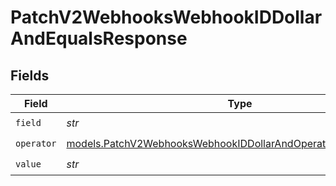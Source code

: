 # PatchV2WebhooksWebhookIDDollarAndEqualsResponse


## Fields

| Field                                                                                                                                  | Type                                                                                                                                   | Required                                                                                                                               | Description                                                                                                                            |
| -------------------------------------------------------------------------------------------------------------------------------------- | -------------------------------------------------------------------------------------------------------------------------------------- | -------------------------------------------------------------------------------------------------------------------------------------- | -------------------------------------------------------------------------------------------------------------------------------------- |
| `field`                                                                                                                                | *str*                                                                                                                                  | :heavy_check_mark:                                                                                                                     | N/A                                                                                                                                    |
| `operator`                                                                                                                             | [models.PatchV2WebhooksWebhookIDDollarAndOperatorEqualsResponse](../models/patchv2webhookswebhookiddollarandoperatorequalsresponse.md) | :heavy_check_mark:                                                                                                                     | N/A                                                                                                                                    |
| `value`                                                                                                                                | *str*                                                                                                                                  | :heavy_check_mark:                                                                                                                     | N/A                                                                                                                                    |